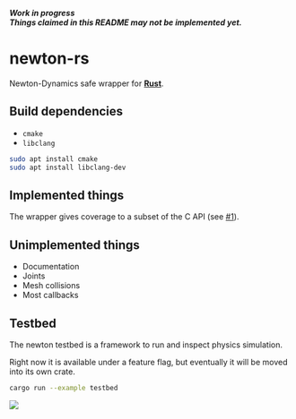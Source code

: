 ***Work in progress***<br>
***Things claimed in this README may not be implemented yet.***

# newton-rs

Newton-Dynamics safe wrapper for [**Rust**][rustlang].

## Build dependencies

* `cmake`
* `libclang`

```bash
sudo apt install cmake
sudo apt install libclang-dev
```

## Implemented things

The wrapper gives coverage to a subset of the C API (see [#1][issue]).

## Unimplemented things

* Documentation
* Joints
* Mesh collisions
* Most callbacks

## Testbed

The newton testbed is a framework to run and inspect physics simulation.

Right now it is available under a feature flag, but eventually it will be moved into its own crate.

```bash
cargo run --example testbed
```

![][testbed]

[testbed]: assets/testbed.png
[rustlang]: https://www.rust-lang.org/
[issue]: https://github.com/germangb/newton-rs/issues/1
